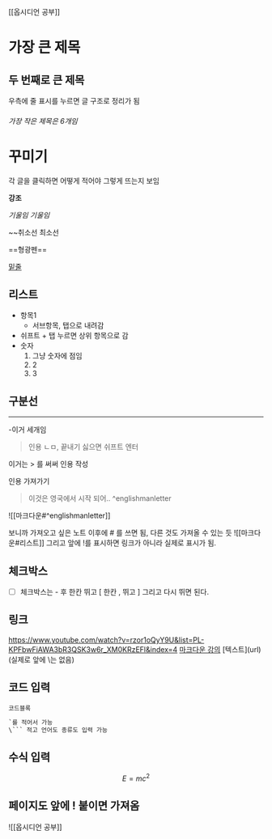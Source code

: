 [[옵시디언 공부]]

# 가장 큰 제목
## 두 번째로 큰 제목

우측에 줄 표시를 누르면 글 구조로 정리가 됨
###### 가장 작은 제목은 6개임
# 꾸미기
각 글을 클릭하면 어떻게 적어야 그렇게 뜨는지 보임

**강조**

*기울임*
_기울임_

~~취소선
최소선

==형광펜==

<u>밑줄</u>

## 리스트
- 항목1
	- 서브항목, 탭으로 내려감
- 쉬프트 + 탭 누르면 상위 항목으로 감
- 숫자
	1. 그냥 숫자에 점임
	2. 2
	3. 3
## 구분선
---
-이거 세개임

>인용
>ㄴㅁ, 끝내기 싫으면 쉬프트 엔터

이거는 > 를 써써 인용 작성

인용 가져가기

>이것은 영국에서 시작 되어..
>^englishmanletter


![[마크다운#^englishmanletter]]

보니까 가져오고 싶은 노트 이후에 # 를 쓰면 됨, 다른 것도 가져올 수 있는 듯
![[마크다운#리스트]]
그리고 앞에 !를 표시하면 링크가 아니라 실제로 표시가 됨.

## 체크박스
- [ ] 체크박스는 - 후 한칸 뛰고 [ 한칸 , 뛰고 ] 그리고 다시 뛰면 된다.

## 링크
https://www.youtube.com/watch?v=rzor1oQyY9U&list=PL-KPFbwFiAWA3bR3QSK3w6r_XM0KRzEFl&index=4
[마크다운 강의](https://www.youtube.com/watch?v=rzor1oQyY9U&list=PL-KPFbwFiAWA3bR3QSK3w6r_XM0KRzEFl&index=4)
\[텍스트](url) (실제로 앞에 \는 없음)

## 코드 입력
`코드블록`

```python
`를 적어서 가능
\``` 적고 언어도 종류도 입력 가능
```

## 수식 입력
$$ E = mc ^ 2 $$

## 페이지도 앞에 ! 붙이면 가져옴
![[옵시디언 공부]]